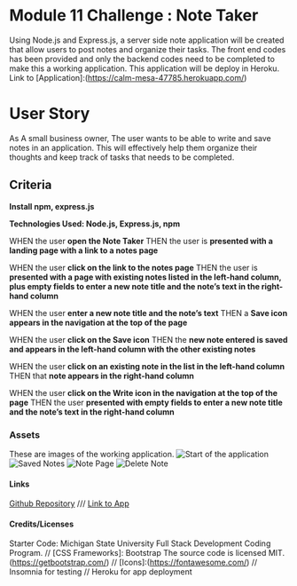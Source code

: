 # Module 11 Challenge : Note Taker 
Using Node.js and Express.js, a server side note application will be created that allow users to post notes and organize their tasks. The front end codes has been provided and only the backend codes need to be completed to make this a working application. This application will be deploy in Heroku.
Link to [Application]:(https://calm-mesa-47785.herokuapp.com/)

# User Story 

As A small business owner,
The user wants to be able to write and save notes in an application.
This will effectively help them organize their thoughts and keep track of tasks that needs to be completed.


## Criteria

**Install npm, express.js**

**Technologies Used: Node.js, Express.js, npm**

WHEN the user **open the Note Taker**
THEN the user is **presented with a landing page with a link to a notes page**

WHEN the user **click on the link to the notes page**
THEN the user is **presented with a page with existing notes listed in the left-hand column, plus empty fields to enter a new note title and the note’s text in the right-hand column**

WHEN the user **enter a new note title and the note’s text**
THEN a **Save icon appears in the navigation at the top of the page**

WHEN the user **click on the Save icon**
THEN the **new note entered is saved and appears in the left-hand column with the other existing notes**

WHEN the user **click on an existing note in the list in the left-hand column**
THEN that **note appears in the right-hand column**

WHEN the user **click on the Write icon in the navigation at the top of the page**
THEN the user  **presented with empty fields to enter a new note title and the note’s text in the right-hand column**


### Assets
These are images of the working application.
![Start of the application](./assets/startpg.png)
![Saved Notes](./assets/savenote.png)
![Note Page](./assets/listshow.png)
![Delete Note](./assets/delete.png)

#### Links
[Github Repository](https://github.com/pppreap/challenge11_notetaker) 
///
[Link to App](https://calm-mesa-47785.herokuapp.com/)

#### Credits/Licenses
Starter Code: Michigan State University Full Stack Development Coding Program. //
[CSS Frameworks]: Bootstrap The source code is licensed MIT. (https://getbootstrap.com/) //
[Icons]:(https://fontawesome.com/) //
 Insomnia for testing  //
 Heroku for app deployment

